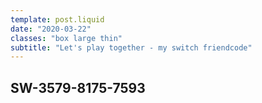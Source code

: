 ```yaml
---
template: post.liquid
date: "2020-03-22"
classes: "box large thin"
subtitle: "Let's play together - my switch friendcode"
---
```


## SW-3579-8175-7593